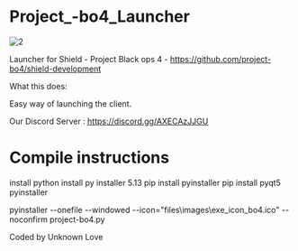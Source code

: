 # Project_-bo4_Launcher 

![2](https://github.com/bodnjenie14/Project_-bo4_Launcher/assets/126781031/267ffdd6-9146-4041-96b0-34ffdedc03d8)


Launcher for Shield - Project Black ops 4 -  https://github.com/project-bo4/shield-development

What this does:

Easy way of launching the client.

Our Discord Server : https://discord.gg/AXECAzJJGU

# Compile instructions 
install python 
install py installer 5.13 
pip install pyinstaller
pip install pyqt5 pyinstaller

pyinstaller --onefile --windowed --icon="files\images\exe_icon_bo4.ico" --noconfirm project-bo4.py

Coded by Unknown Love
